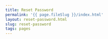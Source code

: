 ```yaml
---
title: Reset Password
permalink: '{{ page.fileSlug }}/index.html'
layout: reset-password.html
slug: reset-password
tags: pages
---
```




